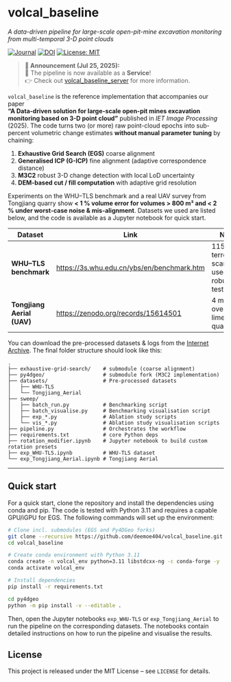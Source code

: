 # volcal_baseline

_A data-driven pipeline for large-scale open-pit-mine excavation monitoring from multi-temporal 3-D point clouds_

[![Journal](https://img.shields.io/badge/Journal-IET%20Image%20Processing-blue)](https://ietresearch.onlinelibrary.wiley.com/journal/17519659)
[![DOI](https://img.shields.io/badge/DOI-10.1049%2Fipr2.70130-blue)](https://doi.org/10.1049/ipr2.70130)
[![License: MIT](https://img.shields.io/badge/License-MIT-yellow.svg)](LICENSE)

> **📢 Announcement (Jul 25, 2025):**\
> 🎉 The pipeline is now available as a **Service**!\
> 👉 Check out [volcal\_baseline\_server](https://github.com/deemoe404/volcal_baseline_server) for more information.

`volcal_baseline` is the reference implementation that accompanies our paper  
**“A Data-driven solution for large-scale open-pit mines excavation monitoring based on 3-D point cloud”** published in _IET Image Processing_ (2025). The code turns two (or more) raw point-cloud epochs into sub-percent volumetric change estimates **without manual parameter tuning** by chaining:

1. **Exhaustive Grid Search (EGS)** coarse alignment  
2. **Generalised ICP (G-ICP)** fine alignment (adaptive correspondence distance)  
3. **M3C2** robust 3-D change detection with local LoD uncertainty  
4. **DEM-based cut / fill computation** with adaptive grid resolution  

Experiments on the WHU–TLS benchmark and a real UAV survey from Tongjiang quarry show **< 1 % volume error for volumes > 800 m³ and < 2 % under worst-case noise & mis-alignment**. Datasets we used are listed below, and the code is available as a Jupyter notebook for quick start.

| Dataset | Link | Notes |
|-|-|-|
| **WHU–TLS benchmark** | https://3s.whu.edu.cn/ybs/en/benchmark.htm | 115 terrestrial scans used for robustness tests |
| **Tongjiang Aerial (UAV)** | https://zenodo.org/records/15614501 | 4 missions over active limestone quarry |

You can download the pre-processed datasets & logs from the [Internet Archive](https://archive.org/details/volcal_baseline). The final folder structure should look like this:

```text
.
├── exhaustive-grid-search/    # submodule (coarse alignment)
├── py4dgeo/                   # submodule fork (M3C2 implementation)
├── datasets/                  # Pre-processed datasets
│   ├── WHU-TLS
│   └── Tongjiang_Aerial
├── sweep/
│   ├── batch_run.py           # Benchmarking script
│   ├── batch_visualise.py     # Benchmarking visualisation script
│   ├── exp_*.py               # Ablation study scripts
│   └── vis_*.py               # Ablation study visualisation scripts
├── pipeline.py                # Orchestrates the workflow
├── requirements.txt           # core Python deps
├── rotation_modifier.ipynb    # Jupyter notebook to build custom rotation presets
├── exp_WHU-TLS.ipynb          # WHU-TLS dataset
└── exp_Tongjiang_Aerial.ipynb # Tongjiang Aerial
```

---

## Quick start

For a quick start, clone the repository and install the dependencies using conda and pip. The code is tested with Python 3.11 and requires a capable GPU/iGPU for EGS. The following commands will set up the environment:

```bash
# Clone incl. submodules (EGS and Py4DGeo forks)
git clone --recursive https://github.com/deemoe404/volcal_baseline.git
cd volcal_baseline

# Create conda environment with Python 3.11
conda create -n volcal_env python=3.11 libstdcxx-ng -c conda-forge -y
conda activate volcal_env

# Install dependencies
pip install -r requirements.txt

cd py4dgeo
python -m pip install -v --editable .
```

Then, open the Jupyter notebooks `exp_WHU-TLS` or `exp_Tongjiang_Aerial` to run the pipeline on the corresponding datasets. The notebooks contain detailed instructions on how to run the pipeline and visualise the results.

## License

This project is released under the MIT License – see `LICENSE` for details.
